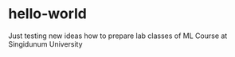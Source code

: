 # hello-world
Just testing new ideas how to prepare lab classes of ML Course at Singidunum University
